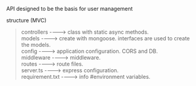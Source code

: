 API designed to be the basis for user management

structure (MVC)

>controllers ----> class with static async methods.<br>
>models ----> create with mongoose. interfaces are used to create the models.<br>
>config ----> application configuration. CORS and DB.<br>
>middleware ----> middleware.<br>
>routes ----> route files.<br>
>server.ts ----> express configuration.<br>
>requirement.txt ----> info #environment variables.<br>

